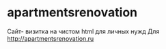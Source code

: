 # apartmentsrenovation
Сайт- визитка на чистом html для личных нужд
Для http://apartmentsrenovation.ru
